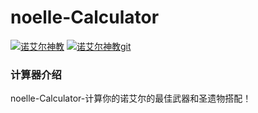 # noelle-Calculator

<!--
 * @Date: 2022-01-26 13:55:44
 * @LastEditors: yexue
 * @LastEditTime: 2022-01-26 13:55:44
 * @FilePath: \noelle-Calculator\README.md
   -->

[![诺艾尔神教](https://www.noelle.cool/favicon.ico)](https://www.noelle.cool/)
[![诺艾尔神教git](https://img.shields.io/badge/-%E8%AF%BA%E8%89%BE%E5%B0%94%E7%A5%9E%E6%95%99-orange)](https://github.com/Genshin-Impact-Cult-of-Noelle)

### 计算器介绍
noelle-Calculator-计算你的诺艾尔的最佳武器和圣遗物搭配！
